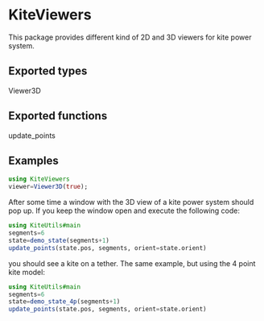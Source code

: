# KiteViewers

This package provides different kind of 2D and 3D viewers for kite power system.

## Exported types
Viewer3D

## Exported functions
update_points

## Examples
```julia
using KiteViewers
viewer=Viewer3D(true);
```

After some time a window with the 3D view of a kite power system should pop up.
If you keep the window open and execute the following code:

```julia
using KiteUtils#main
segments=6
state=demo_state(segments+1)
update_points(state.pos, segments, orient=state.orient)
```

you should see a kite on a tether.
The same example, but using the 4 point kite model:

```julia
using KiteUtils#main
segments=6
state=demo_state_4p(segments+1)
update_points(state.pos, segments, orient=state.orient)
```
